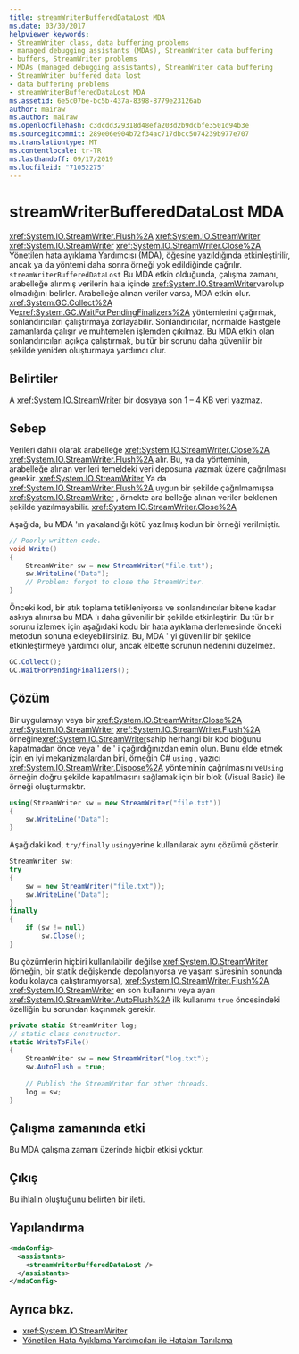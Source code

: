 ```yaml
---
title: streamWriterBufferedDataLost MDA
ms.date: 03/30/2017
helpviewer_keywords:
- StreamWriter class, data buffering problems
- managed debugging assistants (MDAs), StreamWriter data buffering
- buffers, StreamWriter problems
- MDAs (managed debugging assistants), StreamWriter data buffering
- StreamWriter buffered data lost
- data buffering problems
- streamWriterBufferedDataLost MDA
ms.assetid: 6e5c07be-bc5b-437a-8398-8779e23126ab
author: mairaw
ms.author: mairaw
ms.openlocfilehash: c3dcdd329318d48efa203d2b9dcbfe3501d94b3e
ms.sourcegitcommit: 289e06e904b72f34ac717dbcc5074239b977e707
ms.translationtype: MT
ms.contentlocale: tr-TR
ms.lasthandoff: 09/17/2019
ms.locfileid: "71052275"
---
```

# <a name="streamwriterbuffereddatalost-mda"></a>streamWriterBufferedDataLost MDA
<xref:System.IO.StreamWriter.Flush%2A> <xref:System.IO.StreamWriter> <xref:System.IO.StreamWriter> <xref:System.IO.StreamWriter.Close%2A> Yönetilen hata ayıklama Yardımcısı (MDA), öğesine yazıldığında etkinleştirilir, ancak ya da yöntemi daha sonra örneği yok edildiğinde çağrılır. `streamWriterBufferedDataLost` Bu MDA etkin olduğunda, çalışma zamanı, arabelleğe alınmış verilerin hala içinde <xref:System.IO.StreamWriter>varolup olmadığını belirler. Arabelleğe alınan veriler varsa, MDA etkin olur. <xref:System.GC.Collect%2A> Ve<xref:System.GC.WaitForPendingFinalizers%2A> yöntemlerini çağırmak, sonlandırıcıları çalıştırmaya zorlayabilir. Sonlandırıcılar, normalde Rastgele zamanlarda çalışır ve muhtemelen işlemden çıkılmaz. Bu MDA etkin olan sonlandırıcıları açıkça çalıştırmak, bu tür bir sorunu daha güvenilir bir şekilde yeniden oluşturmaya yardımcı olur.  
  
## <a name="symptoms"></a>Belirtiler  
 A <xref:System.IO.StreamWriter> bir dosyaya son 1 – 4 KB veri yazmaz.  
  
## <a name="cause"></a>Sebep  
 Verileri dahili olarak arabelleğe <xref:System.IO.StreamWriter.Close%2A> <xref:System.IO.StreamWriter.Flush%2A> alır. Bu, ya da yönteminin, arabelleğe alınan verileri temeldeki veri deposuna yazmak üzere çağrılması gerekir. <xref:System.IO.StreamWriter> Ya da <xref:System.IO.StreamWriter.Flush%2A> uygun bir şekilde çağrılmamışsa <xref:System.IO.StreamWriter> , örnekte ara belleğe alınan veriler beklenen şekilde yazılmayabilir. <xref:System.IO.StreamWriter.Close%2A>  
  
 Aşağıda, bu MDA 'ın yakalandığı kötü yazılmış kodun bir örneği verilmiştir.  
  
```csharp  
// Poorly written code.  
void Write()   
{  
    StreamWriter sw = new StreamWriter("file.txt");  
    sw.WriteLine("Data");  
    // Problem: forgot to close the StreamWriter.  
}  
```  
  
 Önceki kod, bir atık toplama tetikleniyorsa ve sonlandırıcılar bitene kadar askıya alınırsa bu MDA 'ı daha güvenilir bir şekilde etkinleştirir. Bu tür bir sorunu izlemek için aşağıdaki kodu bir hata ayıklama derlemesinde önceki metodun sonuna ekleyebilirsiniz. Bu, MDA ' yi güvenilir bir şekilde etkinleştirmeye yardımcı olur, ancak elbette sorunun nedenini düzelmez.  
  
```csharp
GC.Collect();  
GC.WaitForPendingFinalizers();  
```  
  
## <a name="resolution"></a>Çözüm  
 Bir uygulamayı veya bir <xref:System.IO.StreamWriter.Close%2A> <xref:System.IO.StreamWriter> <xref:System.IO.StreamWriter.Flush%2A> örneğine<xref:System.IO.StreamWriter>sahip herhangi bir kod bloğunu kapatmadan önce veya ' de ' i çağırdığınızdan emin olun. Bunu elde etmek için en iyi mekanizmalardan biri, örneğin C# `using` , yazıcı <xref:System.IO.StreamWriter.Dispose%2A> yönteminin çağrılmasını ve`Using` örneğin doğru şekilde kapatılmasını sağlamak için bir blok (Visual Basic) ile örneği oluşturmaktır.  
  
```csharp
using(StreamWriter sw = new StreamWriter("file.txt"))   
{  
    sw.WriteLine("Data");  
}  
```  
  
 Aşağıdaki kod, `try/finally` `using`yerine kullanılarak aynı çözümü gösterir.  
  
```csharp
StreamWriter sw;  
try   
{  
    sw = new StreamWriter("file.txt"));  
    sw.WriteLine("Data");  
}  
finally   
{  
    if (sw != null)  
        sw.Close();  
}  
```  
  
 Bu çözümlerin hiçbiri kullanılabilir değilse <xref:System.IO.StreamWriter> (örneğin, bir statik değişkende depolanıyorsa ve yaşam süresinin sonunda kodu kolayca çalıştıramıyorsa), <xref:System.IO.StreamWriter.Flush%2A> <xref:System.IO.StreamWriter> en son kullanımı veya ayarı <xref:System.IO.StreamWriter.AutoFlush%2A> ilk kullanımı `true` öncesindeki özelliğin bu sorundan kaçınmak gerekir.  
  
```csharp
private static StreamWriter log;  
// static class constructor.  
static WriteToFile()   
{  
    StreamWriter sw = new StreamWriter("log.txt");  
    sw.AutoFlush = true;  
  
    // Publish the StreamWriter for other threads.  
    log = sw;  
}  
```  
  
## <a name="effect-on-the-runtime"></a>Çalışma zamanında etki  
 Bu MDA çalışma zamanı üzerinde hiçbir etkisi yoktur.  
  
## <a name="output"></a>Çıkış  
 Bu ihlalin oluştuğunu belirten bir ileti.  
  
## <a name="configuration"></a>Yapılandırma  
  
```xml  
<mdaConfig>  
  <assistants>  
    <streamWriterBufferedDataLost />  
  </assistants>  
</mdaConfig>  
```  
  
## <a name="see-also"></a>Ayrıca bkz.

- <xref:System.IO.StreamWriter>
- [Yönetilen Hata Ayıklama Yardımcıları ile Hataları Tanılama](diagnosing-errors-with-managed-debugging-assistants.md)
